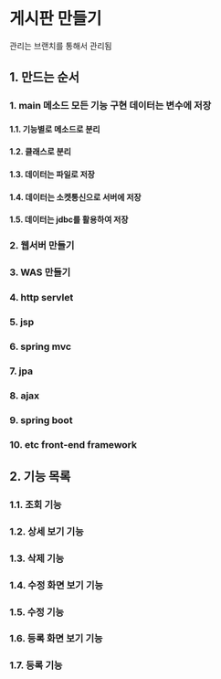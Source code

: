 # 게시판 만들기
관리는 브랜치를 통해서  관리됨 
## 1. 만드는 순서
### 1. main 메소드 모든 기능 구현 데이터는 변수에 저장
#### 1.1. 기능별로 메소드로 분리
#### 1.2. 클래스로 분리
#### 1.3. 데이터는 파일로 저장  
#### 1.4. 데이터는 소켓통신으로 서버에 저장 
#### 1.5. 데이터는 jdbc를 활용하여 저장 
### 2. 웹서버 만들기
### 3. WAS 만들기
### 4. http servlet
### 5. jsp
### 6. spring mvc
### 7. jpa
### 8. ajax
### 9. spring boot
### 10. etc front-end framework

## 2. 기능 목록
### 1.1. 조회 기능
### 1.2. 상세 보기 기능
### 1.3. 삭제 기능
### 1.4. 수정 화면 보기 기능
### 1.5. 수정 기능
### 1.6. 등록 화면 보기 기능
### 1.7. 등록 기능